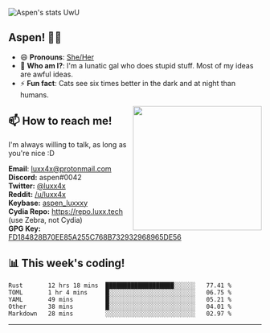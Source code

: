 ![Aspen's stats UwU](https://github-readme-stats.vercel.app/api?username=aspenluxxxy&show_icons=true&theme=onedark)

## Aspen! 🏳️‍⚧️

 - 😄 **Pronouns**: [She/Her](https://www.mypronouns.org/she-her)
 - 👩 **Who am I?**: I'm a lunatic gal who does stupid stuff. Most of my ideas are awful ideas.  
 - ⚡ **Fun fact**: <!--START_SECTION:catfact-->Cats see six times better in the dark and at night than humans.<!--END_SECTION:catfact-->
 
<img align="right" src="https://raw.githubusercontent.com/aspenluxxxy/aspenluxxxy/master/crab.jpg" width="256px" height="247px" />  

## 📫 How to reach me!
I'm always willing to talk, as long as you're nice :D

**Email**: luxx4x@protonmail.com  
**Discord:** aspen#0042  
**Twitter:** [@luxx4x](https://twitter.com/luxx4x)  
**Reddit:** [/u/luxx4x](https://reddit.com/user/luxx4x/)  
**Keybase:** [aspen_luxxxy](https://keybase.io/aspen_luxxxy)  
**Cydia Repo:** https://repo.luxx.tech (use Zebra, not Cydia)  
**GPG Key:** [FD184828B70EE85A255C768B732932968965DE56](https://aspenuwu.me/aspen-public.asc)

## 📊 **This week's coding!**
<!--START_SECTION:waka-->
```text
Rust       12 hrs 18 mins  ███████████████████░░░░░░   77.41 % 
TOML       1 hr 4 mins     █░░░░░░░░░░░░░░░░░░░░░░░░   06.75 % 
YAML       49 mins         █░░░░░░░░░░░░░░░░░░░░░░░░   05.21 % 
Other      38 mins         █░░░░░░░░░░░░░░░░░░░░░░░░   04.01 % 
Markdown   28 mins         ░░░░░░░░░░░░░░░░░░░░░░░░░   02.97 %
```
<!--END_SECTION:waka-->

-------
